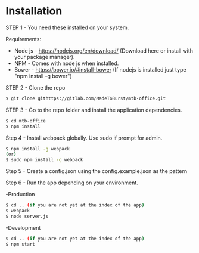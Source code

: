 # Installation

STEP 1 - You need these installed on your system.

Requirements:

- Node js - https://nodejs.org/en/download/ (Download here or install with your package manager).
- NPM - Comes with node js when installed.
- Bower - https://bower.io/#install-bower (If nodejs is installed just type "npm install -g bower")

STEP 2 - Clone the repo

```sh
$ git clone githttps://gitlab.com/MadeToBurst/mtb-office.git
```

STEP 3 - Go to the repo folder and install the application dependencies.

```sh
$ cd mtb-office
$ npm install
```

Step 4 - Install webpack globally. Use sudo if prompt for admin.

```sh
$ npm install -g webpack
(or)
$ sudo npm install -g webpack
```
Step 5 -  Create a config.json using the config.example.json as the pattern

Step  6 - Run the app depending on your environment.

 -Production
```sh
$ cd .. (if you are not yet at the index of the app)
$ webpack
$ node server.js
```
-Development
```sh
$ cd .. (if you are not yet at the index of the app)
$ npm start
```
